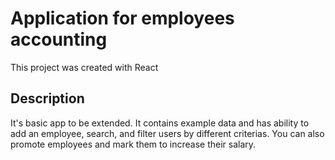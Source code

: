 # Application for employees accounting

This project was created with React

## Description

It's basic app to be extended. It contains example data and has ability to add an employee, search, and filter users by different criterias. You can also promote employees and mark them to increase their salary. 